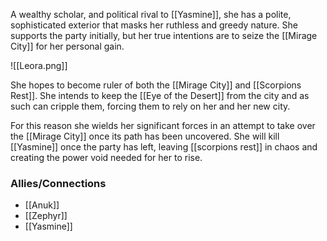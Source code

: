 A wealthy scholar, and political rival to [[Yasmine]], she has a polite, sophisticated exterior that masks her ruthless and greedy nature. She supports the party initially, but her true intentions are to seize the [[Mirage City]] for her personal gain. 

![[Leora.png]]

She hopes to become ruler of both the [[Mirage City]] and [[Scorpions Rest]]. She intends to keep the [[Eye of the Desert]] from the city and as such can cripple them, forcing them to rely on her and her new city.

For this reason she wields her significant forces in an attempt to take over the [[Mirage City]] once its path has been uncovered. She will kill [[Yasmine]] once the party has left, leaving [[scorpions rest]] in chaos and creating the power void needed for her to rise.

### Allies/Connections
- [[Anuk]]
- [[Zephyr]]
- [[Yasmine]]
